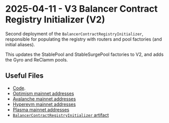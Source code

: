 # 2025-04-11 - V3 Balancer Contract Registry Initializer (V2)

Second deployment of the `BalancerContractRegistryInitializer`, responsible for populating the registry with routers and pool factories (and initial aliases).

This updates the StablePool and StableSurgePool factories to V2, and adds the Gyro and ReClamm pools.

## Useful Files

- [Code](https://github.com/balancer/balancer-v3-monorepo/commit/8afa73431e07794fb287afb8b0402c606fcaedb8).
- [Optimism mainnet addresses](./output/optimism.json)
- [Avalanche mainnet addresses](./output/avalanche.json)
- [Hyperevm mainnet addresses](./output/hyperevm.json)
- [Plasma mainnet addresses](./output/plasma.json)
- [`BalancerContractRegistryInitializer` artifact](./artifact/BalancerContractRegistryInitializer.json)
